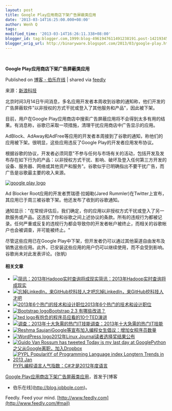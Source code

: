 ```yaml
---
layout: post
title: Google Play应用商店下架广告屏蔽类应用
date: '2013-03-14T16:25:00.000+08:00'
author: Wenh Q
tags:
modified_time: '2013-03-14T16:26:11.338+08:00'
blogger_id: tag:blogger.com,1999:blog-4961947611491238191.post-1421934572020509664
blogger_orig_url: http://binaryware.blogspot.com/2013/03/google-play.html
---
```



  

**Google Play应用商店下架广告屏蔽类应用**

Published on [博客 -
伯乐在线](http://blog.jobbole.com/35664/?utm_source=rss&utm_medium=rss&utm_campaign=online-blackjack-card-counter-hi-lo)
| shared via [feedly](http://www.feedly.com)

来源：[新浪科技](http://tech.sina.com.cn/i/2013-03-14/13468145598.shtml)

北京时间3月14日午间消息，多名应用开发者本周收到谷歌的通知称，他们开发的广告屏蔽软件"以非授权的方式干扰或登入了其他服务和产品"，因此被下架。

目前，用户在Google
Play应用商店中搜索广告屏蔽应用将不会得到太多有用的结果。有消息称，谷歌已采取一项措施，清理干扰应用商店中广告显示的应用。

AdBlock、AdAway和AdFree等应用的开发者本周接到了谷歌的通知，称他们的应用被下架。很明显，这些应用违反了Google
Play的开发者应用发布协议。

根据谷歌的协议，开发者必须同意"不参与任何与市场有关的活动，包括开发及发布存在如下行为的产品：以非授权方式干扰、影响、破坏及登入任何第三方开发的设备、服务器、网络或其他资产和服务"。谷歌似乎已明确指出不要干扰广告，而广告是谷歌最主要的收入来源。

[![google play
logo](http://blog.jobbole.com/wp-content/uploads/2013/03/google-play-logo.jpg "google play logo")](http://blog.jobbole.com/wp-content/uploads/2013/03/google-play-logo.jpg "google play logo")

Ad Blocker Root应用的开发者贾瑞德·拉姆勒(Jared
Rummler)在Twitter上宣布，其应用已于周三被谷歌下架。他还发布了收到的谷歌通知。

通知显示："在常规评估后，我们确定，你的应用以非授权方式干扰或登入了另一款服务或产品。这违反了你和谷歌之间上述协议的条款。所有的违规行为都被记录。任何严重或反复的违规行为都会导致你的开发者帐户被终止，而相关的谷歌帐户也会被调查，并可能被终止。"

尽管这些应用已在Google
Play中下架，但开发者仍可以通过其他渠道自由发布及销售这些应用。此外，已安装这些应用的用户仍可以继续使用，而不会受到影响。谷歌尚未对此发表评论。(张帆)

#### 相关文章

-   [![简讯：2013年Hadoop实时查询将成现实](http://www.jobbole.net/wp-content/uploads/2013/02/Hadoop-logo1-150x150.png)](http://blog.jobbole.com/31137/)[简讯：2013年Hadoop实时查询将成现实](http://blog.jobbole.com/31137/)
-   [![忘掉LinkedIn，来GitHub挖科技人才吧](http://blog.jobbole.com/wp-content/uploads/2013/03/github-logo1-150x150.jpg)](http://blog.jobbole.com/26380/)[忘掉LinkedIn，来GitHub挖科技人才吧](http://blog.jobbole.com/26380/)
-   [![2013年6个热门的技术和设计职位](http://www.jobbole.net/wp-content/uploads/2013/02/money-logo-11-150x150.jpg)](http://blog.jobbole.com/31722/)[2013年6个热门的技术和设计职位](http://blog.jobbole.com/31722/)
-   [![Bootstrap
    logo](http://blog.jobbole.com/wp-content/uploads/2013/02/Bootstrap-logo.png)](http://blog.jobbole.com/33650/)[Bootstrap
    2.3 有哪些改进？](http://blog.jobbole.com/33650/)
-   [![ted
    logo](http://blog.jobbole.com/wp-content/uploads/2013/02/ted-logo-150x150.jpg)](http://blog.jobbole.com/33797/)[有抱负的程序员应看的10个TED演讲](http://blog.jobbole.com/33797/)
-   [![调查：2013年十大急需的热门IT技能](http://blog.jobbole.com/wp-content/uploads/2013/02/Internet-logo2-150x150.jpg)](http://blog.jobbole.com/30894/)[调查：2013年十大急需的热门IT技能](http://blog.jobbole.com/30894/)
-   [![Reshma
    Saujani](http://blog.jobbole.com/wp-content/uploads/2012/06/Reshma-Saujani-150x150.jpg)](http://blog.jobbole.com/22702/)[Google等宣布加入编程女生倡议：增加女程序员数量](http://blog.jobbole.com/22702/)
-   [![WordPress
    logo](http://blog.jobbole.com/wp-content/uploads/2011/11/WordPress-logo-150x150.jpg)](http://blog.jobbole.com/31329/)[2012年Linux
    Journal读者选择奖结果公布](http://blog.jobbole.com/31329/)
-   [![Guido Van Rossum has tweeted Today is my last day at
    Google](http://blog.jobbole.com/wp-content/uploads/2012/12/Guido-Van-Rossum-has-tweeted-Today-is-my-last-day-at-Google--150x150.png)](http://blog.jobbole.com/31146/)[Python之父从Google离职，加入Dropbox](http://blog.jobbole.com/31146/)
-   [![PYPL PopularitY of Programming Language index Longtern Trends in
    2013
    Jan](http://blog.jobbole.com/wp-content/uploads/2012/12/PYPL-PopularitY-of-Programming-Language-index-Longtern-Trends-in-2013-Jan-150x150.png)](http://blog.jobbole.com/31326/)[PYPL编程语言人气指数：C#才是2012年度语言](http://blog.jobbole.com/31326/)

[Google
Play应用商店下架广告屏蔽类应用](http://blog.jobbole.com/35664/)，首发于[博客
- 伯乐在线](http://blog.jobbole.com)。



Feedly. Feed your mind.
[http://www.feedly.com](http://www.feedly.com/#mail)
